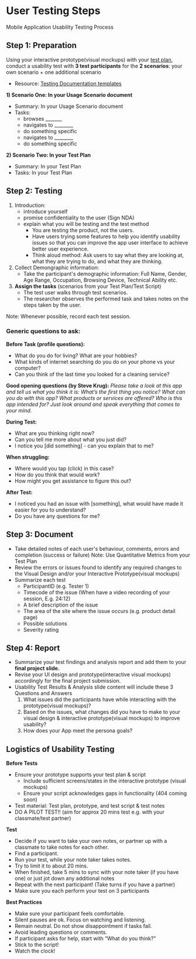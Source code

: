 # User Testing Steps

Mobile Application Usability Testing Process

## Step 1: Preparation

Using your interactive prototype(visual mockups) with your [test plan](../../assignments/assg10.md), conduct a usability test with **3 test participants** for the **2 scenarios**: your own scenario + one additional scenario 

- Resource: [Testing Documentation templates](https://drive.google.com/drive/folders/1ptUqGDPzOlM0b6RmY-wLnAHXryZgBmS6)

**1) Scenario One: In your Usage Scenario document**
- Summary: In your Usage Scenario document
- Tasks: 
    - browses _______
    - navigates to ________
    - do something specific
    - navigates to ________
    - do something specific

**2) Scenario Two: In your Test Plan**
- Summary: In your Test Plan
- Tasks: In your Test Plan


## Step 2: Testing

1. Introduction:
    - introduce yourself
    - promise confidentiality to the user (Sign NDA)
    - explain what you will be testing and the test method
        - You are testing the product, not the users.
        - Have users trying some features to help you identify usability issues so that you can improve the app user interface to achieve better user experience.
        - Think aloud method: Ask users to say what they are looking at, what they are trying to do, and what they are thinking.
2. Collect Demongraphic information:
    - Take the participant's demographic information: Full Name, Gender, Age Range, Occupation, Browsing Device, Technical Ability etc. 
3. **Assign the tasks** (scenarios from your Test Plan/Test Script)
    - The test user walks through test scenarios. 
    - The researcher observes the performed task and takes notes on the steps taken by the user.

Note: Whenever possible, record each test session.  

### Generic questions to ask: 

**Before Task (profile questions):**
- What do you do for living? What are your hobbies?
- What kinds of internet searching do you do on your phone vs your computer?
- Can you think of the last time you looked for a cleaning service?

**Good opening questions (by Steve Krug):**
    _Please take a look at this app and tell us what you think it is: What’s the first thing you notice? What can you do with this app? What products or services are offered? Who is this app intended for? Just look around and speak everything that comes to your mind._

**During Test:**
- What are you thinking right now?
- Can you tell me more about what you just did?
- I notice you [did something] - can you explain that to me?

**When struggling:**
- Where would you tap (click) in this case?
- How do you think that would work?
- How might you get assistance to figure this out?

**After Test:**
- I noticed you had an issue with [something], what would have made it easier for you to understand?
- Do you have any questions for me?


## Step 3: Document

- Take detailed notes of each user's behaviour, comments, errors and completion (success or failure) Note: Use Quantitative Metrics from your Test Plan
- Review the errors or issues found to identify any required changes to the Visual Design and/or your Interactive Prototype(visual mockups)
- Summarize each test
    - ParticipantID (e.g. Tester 1)
    - Timecode of the issue (When have a video recording of your session, E.g. 24:12)
    - A brief description of the issue
    - The area of the site where the issue occurs (e.g. product detail page)
    - Possible solutions
    - Severity rating


## Step 4: Report

- Summarize your test findings and analysis report and add them to your **final project slide.** 
- Revise your UI design and prototype(interactive visual mockups) accordingly for the final project submission.
- Usability Test Results & Analysis slide content will include these 3 Questions and Answers
    1. What issues did the participants have while interacting with the prototype(visual mockups)?
    2. Based on the issues, what changes did you have to make to your visual design & interactive prototype(visual mockups) to improve usability?
    3. How does your App meet the persona goals?



## Logistics of Usability Testing

**Before Tests**
- Ensure your prototype supports your test plan & script
    - Include sufficient screens/states in the interactive prototype (visual mockups) 
    - Ensure your script acknowledges gaps in functionality (404 coming soon)
- Test material: Test plan, prototype, and test script & test notes 
- DO A PILOT TEST!!  (aim for approx 20 mins test e.g. with your classmate/test partner)

**Test**
- Decide if you want to take your own notes, or partner up with a classmate to take notes for each other.
- Find a participant. 
- Run your test, while your note taker takes notes.
- Try to limit it to about 20 mins.
- When finished, take 5 mins to sync with your note taker (if you have one) or just jot down any additional notes
- Repeat with the next participant! (Take turns if you have a partner)
- Make sure you each perform your test on 3 participants

**Best Practices**
- Make sure your participant feels comfortable.
- Silent pauses are ok. Focus on watching and listening.
- Remain neutral. Do not show disappointment if tasks fail.
- Avoid leading questions or comments.
- If participant asks for help, start with “What do you think?”
- Stick to the script!
- Watch the clock!
